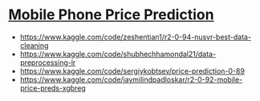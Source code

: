 # [Mobile Phone Price Prediction](https://www.kaggle.com/datasets/dewangmoghe/mobile-phone-price-prediction/code)

- https://www.kaggle.com/code/zeshentian1/r2-0-94-nusvr-best-data-cleaning
- https://www.kaggle.com/code/shubhechhamondal21/data-preprocessing-lr
- https://www.kaggle.com/code/sergiykobtsev/price-prediction-0-89
- https://www.kaggle.com/code/jaymilindpadloskar/r2-0-92-mobile-price-preds-xgbreg
